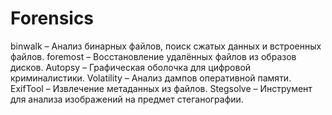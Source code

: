 # Forensics
binwalk – Анализ бинарных файлов, поиск сжатых данных и встроенных файлов.
foremost – Восстановление удалённых файлов из образов дисков.
Autopsy – Графическая оболочка для цифровой криминалистики.
Volatility – Анализ дампов оперативной памяти.
ExifTool – Извлечение метаданных из файлов.
Stegsolve – Инструмент для анализа изображений на предмет стеганографии.